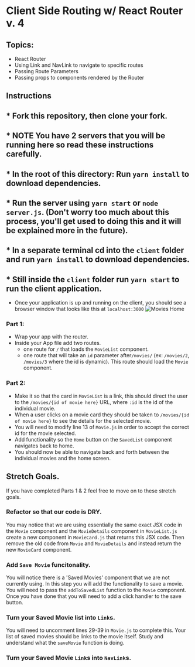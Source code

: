 # Client Side Routing w/ React Router v. 4

## Topics:

* React Router
* Using Link and NavLink to navigate to specific routes
* Passing Route Parameters
* Passing props to components rendered by the Router

## Instructions

## * **Fork** this repository, then clone your fork.
## * **NOTE** You have 2 servers that you will be running here so read these instructions carefully.
## * **In the root of this directory**: Run `yarn install` to download dependencies.
## * Run the server using `yarn start` or `node server.js`. (Don't worry too much about this process, you'll get used to doing this and it will be explained more in the future).
## * In a separate terminal cd into the `client` folder and run `yarn install` to download dependencies.
## * Still inside the `client` folder run `yarn start` to run the client application.

* Once your application is up and running on the client, you should see a browser window that looks like this at `localhost:3000`
  ![Movies Home](https://ibin.co/3xhmmHVl9BKF.png)

### Part 1:

* Wrap your app with the router.
* Inside your App file add two routes.
  * one route for `/` that loads the `MovieList` component.
  * one route that will take an `id` parameter after`/movies/` (ex: `/movies/2`, `/movies/3` where the id is dynamic). This route should load the `Movie` component.

### Part 2:

* Make it so that the card in `MovieList` is a link, this should direct the user to the `/movies/{id of movie here}` URL, where `:id` is the id of the individual movie.
* When a user clicks on a movie card they should be taken to `/movies/{id of movie here}` to see the details for the selected movie.
* You will need to modify line 13 of `Movie.js` in order to accept the correct id for the movie selected.
* Add functionality so the `Home` button on the `SavedList` component navigates back to home.
* You should now be able to navigate back and forth between the individual movies and the home screen.

## Stretch Goals.

If you have completed Parts 1 & 2 feel free to move on to these stretch goals.

### Refactor so that our code is DRY.

You may notice that we are using essentially the same exact JSX code in the `Movie` component and the `MovieDetails` component in `MovieList.js` create a new component in `MovieCard.js` that returns this JSX code. Then remove the old code from `Movie` and `MovieDetails` and instead return the new `MovieCard` component.

### Add `Save Movie` funcitonality.

You will notice there is a 'Saved Movies' component that we are not currently using. In this step you will add the functionality to save a movie. You will need to pass the `addToSavedList` function to the `Movie` component. Once you have done that you will need to add a click handler to the save button.

### Turn your Saved Movie list into `Link`s.

You will need to uncomment lines 29-39 in `Movie.js` to complete this. Your list of saved movies should be links to the movie itself. Study and understand what the `saveMovie` function is doing.

### Turn your Saved Movie `Link`s into `NavLink`s.

